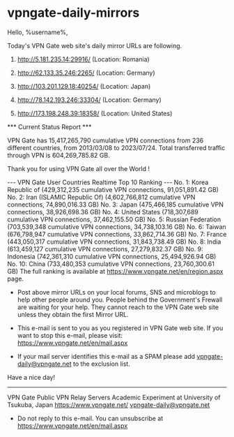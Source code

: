 # vpngate-daily-mirrors

Hello, %username%,

Today's VPN Gate web site's daily mirror URLs are following.

1. http://5.181.235.14:29916/
   (Location: Romania)

2. http://62.133.35.246:2265/
   (Location: Germany)

3. http://103.201.129.18:40254/
   (Location: Japan)

4. http://78.142.193.246:33304/
   (Location: Germany)

5. http://173.198.248.39:18358/
   (Location: United States)


*** Current Status Report ***

VPN Gate has 15,417,265,790 cumulative VPN connections from 236 different countries, from 2013/03/08 to 2023/07/24.
Total transferred traffic through VPN is 604,269,785.82 GB.

Thank you for using VPN Gate all over the World !


--- VPN Gate User Countries Realtime Top 10 Ranking ---
No. 1: Korea Republic of (429,312,235 cumulative VPN connections, 91,051,891.42 GB)
No. 2: Iran (ISLAMIC Republic Of) (4,602,766,812 cumulative VPN connections, 74,890,016.33 GB)
No. 3: Japan (475,466,185 cumulative VPN connections, 38,926,698.36 GB)
No. 4: United States (718,307,689 cumulative VPN connections, 37,462,155.50 GB)
No. 5: Russian Federation (703,539,348 cumulative VPN connections, 34,738,103.16 GB)
No. 6: Taiwan (676,798,947 cumulative VPN connections, 33,862,714.36 GB)
No. 7: France (443,050,317 cumulative VPN connections, 31,843,738.49 GB)
No. 8: India (613,459,127 cumulative VPN connections, 27,279,832.37 GB)
No. 9: Indonesia (742,361,310 cumulative VPN connections, 25,494,926.94 GB)
No. 10: China (733,480,353 cumulative VPN connections, 23,760,300.61 GB)
The full ranking is available at https://www.vpngate.net/en/region.aspx page.


* Post above mirror URLs on your local forums, SNS and microblogs
  to help other people around you.
  People behind the Government's Frewall are waiting for your help.
  They cannot reach to the VPN Gate web site
  unless they obtain the first Mirror URL.

* This e-mail is sent to you as you registered in VPN Gate web site.
  If you want to stop this e-mail, please visit:
  https://www.vpngate.net/en/mail.aspx

* If your mail server identifies this e-mail as a SPAM
  please add vpngate-daily@vpngate.net to the exclusion list.

Have a nice day!

------------------------------------------------------
VPN Gate Public VPN Relay Servers
Academic Experiment at University of Tsukuba, Japan
https://www.vpngate.net/
vpngate-daily@vpngate.net
* Do not reply to this e-mail.
  You can unsubscribe at https://www.vpngate.net/en/mail.aspx



